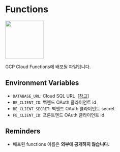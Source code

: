 # Functions

<img width="120" height="120" src="https://user-images.githubusercontent.com/77003554/210167113-bc86ddcc-f6b7-434c-8d97-e9205e2b04b9.png">

GCP Cloud Functions에 배포될 파일입니다.

## Environment Variables
- `DATABASE_URL`: Cloud SQL URL &nbsp;[[참고]](https://stackoverflow.com/a/33854150)
- `BE_CLIENT_ID`: 백엔드 OAuth 클라이언트 id
- `BE_CLIENT_SECRET`: 백엔드 OAuth 클라이언트 secret
- `FE_CLIENT_ID`: 프론트엔드 OAuth 클라이언트 id

## Reminders
- 배포된 functions 이름은 **외부에 공개하지 않습니다.**